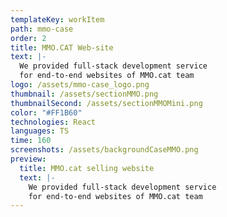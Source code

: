 ```yaml
---
templateKey: workItem
path: mmo-case
order: 2
title: MMO.CAT Web-site
text: |-
  We provided full-stack development service 
  for end-to-end websites of MMO.cat team
logo: /assets/mmo-case_logo.png
thumbnail: /assets/sectionMMO.png
thumbnailSecond: /assets/sectionMMOMini.png
color: "#FF1B60"
technologies: React
languages: TS
time: 160
screenshots: /assets/backgroundCaseMMO.png
preview:
  title: MMO.cat selling website
  text: |-
    We provided full-stack development service
    for end-to-end websites of MMO.cat team
---
```

